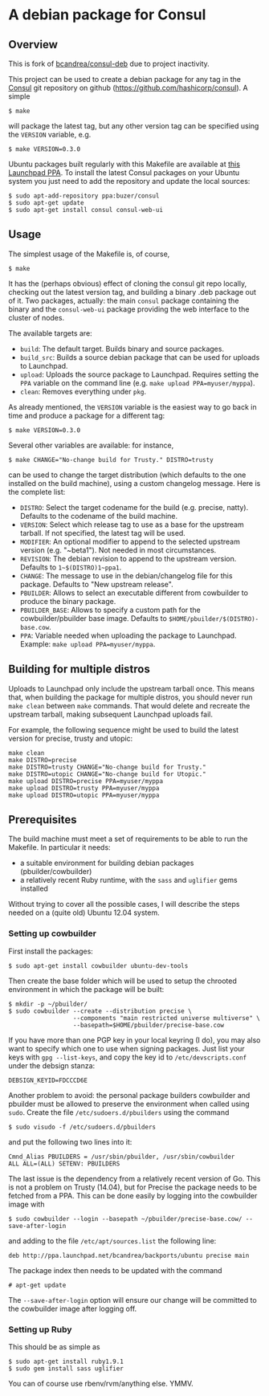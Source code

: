 # A debian package for Consul

## Overview

This is fork of [bcandrea/consul-deb](https://github.com/bcandrea/consul-deb) due
to project inactivity.

This project can be used to create a debian package for any tag in the
[Consul](http://www.consul.io) git repository on github
(https://github.com/hashicorp/consul). A simple

    $ make

will package the latest tag, but any other version tag can be specified using
the `VERSION` variable, e.g.

    $ make VERSION=0.3.0

Ubuntu packages built regularly with this Makefile are available at
[this Launchpad PPA](https://launchpad.net/~buzer/+archive/ubuntu/consul). To
install the latest Consul packages on your Ubuntu system you just need to add the
repository and update the local sources:

    $ sudo apt-add-repository ppa:buzer/consul
    $ sudo apt-get update
    $ sudo apt-get install consul consul-web-ui


## Usage

The simplest usage of the Makefile is, of course,

    $ make

It has the (perhaps obvious) effect of cloning the consul git repo locally, checking
out the latest version tag, and building a binary .deb package out of it. Two packages,
actually: the main `consul` package containing the binary and the `consul-web-ui` package
providing the web interface to the cluster of nodes.

The available targets are:

* `build`: The default target. Builds binary and source packages.
* `build_src`: Builds a source debian package that can be used for uploads to Launchpad.
* `upload`: Uploads the source package to Launchpad. Requires setting the `PPA` variable on
            the command line (e.g. `make upload PPA=myuser/myppa`).
* `clean`: Removes everything under `pkg`.

As already mentioned, the `VERSION` variable is the easiest way to go back in time
and produce a package for a different tag:

    $ make VERSION=0.3.0

Several other variables are available: for instance,

    $ make CHANGE="No-change build for Trusty." DISTRO=trusty

can be used to change the target distribution (which defaults to
the one installed on the build machine), using a custom changelog message.
Here is the complete list:


* `DISTRO`: Select the target codename for the build (e.g. precise, natty).
            Defaults to the codename of the build machine.
* `VERSION`: Select which release tag to use as a base for the upstream
             tarball. If not specified, the latest tag will be used.
* `MODIFIER`: An optional modifier to append to the selected upstream version (e.g.
              "~beta1"). Not needed in most circumstances.
* `REVISION`: The debian revision to append to the upstream version. Defaults
              to `1~$(DISTRO)1~ppa1`.
* `CHANGE`: The message to use in the debian/changelog file for this package.
            Defaults to "New upstream release".
* `PBUILDER`: Allows to select an executable different from cowbuilder to
              produce the binary package.
* `PBUILDER_BASE`: Allows to specify a custom path for the cowbuilder/pbuilder base
                   image. Defaults to `$HOME/pbuilder/$(DISTRO)-base.cow`.
* `PPA`: Variable needed when uploading the package to Launchpad.
         Example: `make upload PPA=myuser/myppa`.

## Building for multiple distros

Uploads to Launchpad only include the upstream tarball once. This means that, when
building the package for multiple distros, you should never run `make clean` between `make`
commands. That would delete and recreate the upstream tarball, making subsequent Launchpad uploads fail.

For example, the following sequence might be used to build the latest version for precise, trusty and
utopic:

    make clean
    make DISTRO=precise
    make DISTRO=trusty CHANGE="No-change build for Trusty."
    make DISTRO=utopic CHANGE="No-change build for Utopic."
    make upload DISTRO=precise PPA=myuser/myppa
    make upload DISTRO=trusty PPA=myuser/myppa
    make upload DISTRO=utopic PPA=myuser/myppa

## Prerequisites

The build machine must meet a set of requirements to be able to
run the Makefile. In particular it needs:

* a suitable environment for building debian packages (pbuilder/cowbuilder)
* a relatively recent Ruby runtime, with the `sass` and `uglifier` gems installed

Without trying to cover all the possible cases, I will describe the steps needed on a
(quite old) Ubuntu 12.04 system.

### Setting up cowbuilder

First install the packages:

    $ sudo apt-get install cowbuilder ubuntu-dev-tools

Then create the base folder which will be used to setup the chrooted
environment in which the package will be built:

    $ mkdir -p ~/pbuilder/
    $ sudo cowbuilder --create --distribution precise \
                      --components "main restricted universe multiverse" \
                      --basepath=$HOME/pbuilder/precise-base.cow

If you have more than one PGP key in your local keyring (I do),
you may also want to specify which one to use when signing
packages. Just list your keys with `gpg --list-keys`, and copy
the key id to `/etc/devscripts.conf` under the debsign stanza:

    DEBSIGN_KEYID=FDCCCD6E

Another problem to avoid: the personal package builders cowbuilder and
pbuilder must be allowed to preserve the environment
when called using `sudo`. Create the file `/etc/sudoers.d/pbuilders` using the command

    $ sudo visudo -f /etc/sudoers.d/pbuilders

and put the following two lines into it:

    Cmnd_Alias PBUILDERS = /usr/sbin/pbuilder, /usr/sbin/cowbuilder
    ALL ALL=(ALL) SETENV: PBUILDERS

The last issue is the dependency from a relatively recent version of Go. This is
not a problem on Trusty (14.04), but for Precise the package needs to be fetched from
a PPA. This can be done easily by logging into the cowbuilder image with

    $ sudo cowbuilder --login --basepath ~/pbuilder/precise-base.cow/ --save-after-login

and adding to the file `/etc/apt/sources.list` the following line:

    deb http://ppa.launchpad.net/bcandrea/backports/ubuntu precise main

The package index then needs to be updated with the command

    # apt-get update

The `--save-after-login` option will ensure our change will be committed to
the cowbuilder image after logging off.

### Setting up Ruby

This should be as simple as

    $ sudo apt-get install ruby1.9.1
    $ sudo gem install sass uglifier

You can of course use rbenv/rvm/anything else. YMMV.

